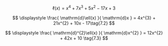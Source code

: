 
$$
\ell(x) = x^{4} + 7x^{3} + 5x^{2} - 17x + 3 \tag{7.1}
$$

$$
\displaystyle \frac{ \mathrm{d}\ell(x) }{ \mathrm{d}x } = 4x^{3} + 21x^{2} + 10x - 17\tag{7.2}
$$

$$
\displaystyle \frac{ \mathrm{d}^{2}\ell(x) }{ \mathrm{d}x^{2} } = 12x^{2} + 42x + 10 \tag{7.3}
$$

